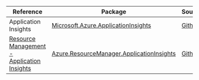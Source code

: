 | Reference | Package | Source |
|---|---|---|
|Application Insights|[Microsoft.Azure.ApplicationInsights](https://www.nuget.org/packages/Microsoft.Azure.ApplicationInsights)|[Github](https://github.com/Azure/azure-sdk-for-net)|
|[Resource Management - Application Insights](resourcemanager.applicationinsights-readme.md)|[Azure.ResourceManager.ApplicationInsights](https://www.nuget.org/packages/Azure.ResourceManager.ApplicationInsights)|[Github](https://github.com/Azure/azure-sdk-for-net/blob/main/sdk/applicationinsights/Azure.ResourceManager.ApplicationInsights)|
